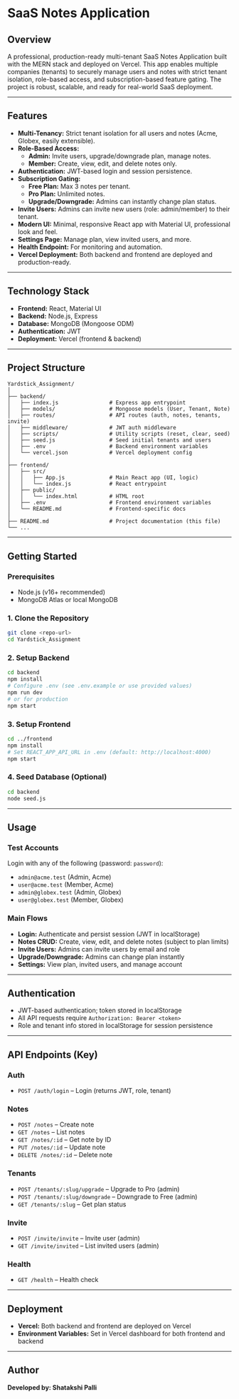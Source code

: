 

# SaaS Notes Application

## Overview
A professional, production-ready multi-tenant SaaS Notes Application built with the MERN stack and deployed on Vercel. This app enables multiple companies (tenants) to securely manage users and notes with strict tenant isolation, role-based access, and subscription-based feature gating. The project is robust, scalable, and ready for real-world SaaS deployment.

---

## Features

- **Multi-Tenancy:** Strict tenant isolation for all users and notes (Acme, Globex, easily extensible).
- **Role-Based Access:**
  - **Admin:** Invite users, upgrade/downgrade plan, manage notes.
  - **Member:** Create, view, edit, and delete notes only.
- **Authentication:** JWT-based login and session persistence.
- **Subscription Gating:**
  - **Free Plan:** Max 3 notes per tenant.
  - **Pro Plan:** Unlimited notes.
  - **Upgrade/Downgrade:** Admins can instantly change plan status.
- **Invite Users:** Admins can invite new users (role: admin/member) to their tenant.
- **Modern UI:** Minimal, responsive React app with Material UI, professional look and feel.
- **Settings Page:** Manage plan, view invited users, and more.
- **Health Endpoint:** For monitoring and automation.
- **Vercel Deployment:** Both backend and frontend are deployed and production-ready.

---

## Technology Stack

- **Frontend:** React, Material UI
- **Backend:** Node.js, Express
- **Database:** MongoDB (Mongoose ODM)
- **Authentication:** JWT
- **Deployment:** Vercel (frontend & backend)

---

## Project Structure

```
Yardstick_Assignment/
│
├── backend/
│   ├── index.js                # Express app entrypoint
│   ├── models/                 # Mongoose models (User, Tenant, Note)
│   ├── routes/                 # API routes (auth, notes, tenants, invite)
│   ├── middleware/             # JWT auth middleware
│   ├── scripts/                # Utility scripts (reset, clear, seed)
│   ├── seed.js                 # Seed initial tenants and users
│   ├── .env                    # Backend environment variables
│   └── vercel.json             # Vercel deployment config
│
├── frontend/
│   ├── src/
│   │   ├── App.js              # Main React app (UI, logic)
│   │   └── index.js            # React entrypoint
│   ├── public/
│   │   └── index.html          # HTML root
│   ├── .env                    # Frontend environment variables
│   └── README.md               # Frontend-specific docs
│
├── README.md                   # Project documentation (this file)
└── ...
```

---

## Getting Started

### Prerequisites
- Node.js (v16+ recommended)
- MongoDB Atlas or local MongoDB

### 1. Clone the Repository
```sh
git clone <repo-url>
cd Yardstick_Assignment
```

### 2. Setup Backend
```sh
cd backend
npm install
# Configure .env (see .env.example or use provided values)
npm run dev
# or for production
npm start
```

### 3. Setup Frontend
```sh
cd ../frontend
npm install
# Set REACT_APP_API_URL in .env (default: http://localhost:4000)
npm start
```

### 4. Seed Database (Optional)
```sh
cd backend
node seed.js
```

---

## Usage

### Test Accounts
Login with any of the following (password: `password`):
- `admin@acme.test` (Admin, Acme)
- `user@acme.test` (Member, Acme)
- `admin@globex.test` (Admin, Globex)
- `user@globex.test` (Member, Globex)

### Main Flows
- **Login:** Authenticate and persist session (JWT in localStorage)
- **Notes CRUD:** Create, view, edit, and delete notes (subject to plan limits)
- **Invite Users:** Admins can invite users by email and role
- **Upgrade/Downgrade:** Admins can change plan instantly
- **Settings:** View plan, invited users, and manage account

---

## Authentication

- JWT-based authentication; token stored in localStorage
- All API requests require `Authorization: Bearer <token>`
- Role and tenant info stored in localStorage for session persistence

---

## API Endpoints (Key)

### Auth
- `POST /auth/login` – Login (returns JWT, role, tenant)

### Notes
- `POST /notes` – Create note
- `GET /notes` – List notes
- `GET /notes/:id` – Get note by ID
- `PUT /notes/:id` – Update note
- `DELETE /notes/:id` – Delete note

### Tenants
- `POST /tenants/:slug/upgrade` – Upgrade to Pro (admin)
- `POST /tenants/:slug/downgrade` – Downgrade to Free (admin)
- `GET /tenants/:slug` – Get plan status

### Invite
- `POST /invite/invite` – Invite user (admin)
- `GET /invite/invited` – List invited users (admin)

### Health
- `GET /health` – Health check

---

## Deployment

- **Vercel:** Both backend and frontend are deployed on Vercel
- **Environment Variables:** Set in Vercel dashboard for both frontend and backend

---


## Author

**Developed by: Shatakshi Palli**
